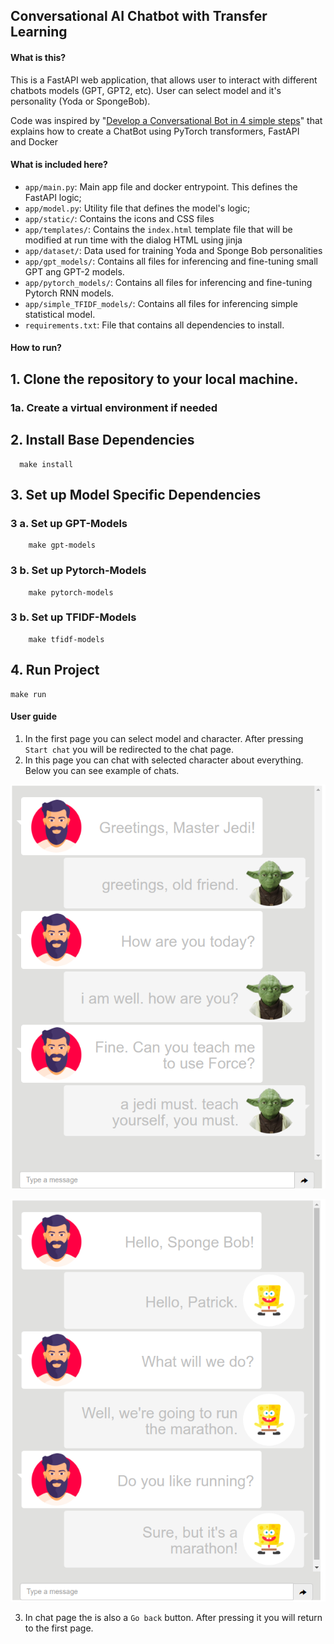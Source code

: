 ## Conversational AI Chatbot with Transfer Learning

#### **What is this?**
This is a FastAPI web application, that allows user to interact with different chatbots models (GPT, GPT2, etc). User can select model and it's personality (Yoda or SpongeBob).

Code was inspired by "[Develop a Conversational Bot in 4 simple steps](https://towardsdatascience.com/develop-a-conversational-ai-bot-in-4-simple-steps-1b57e98372e2)" that explains how to create a ChatBot using PyTorch transformers, FastAPI and Docker

#### **What is included here?**

* `app/main.py`: Main app file and docker entrypoint. This defines the FastAPI logic;
* `app/model.py`: Utility file that defines the model's logic;
* `app/static/`: Contains the icons and CSS files
* `app/templates/`: Contains the `index.html` template file that will be modified at run time with the dialog HTML using jinja
* `app/dataset/`: Data used for training Yoda and Sponge Bob personalities
* `app/gpt_models/`: Contains all files for inferencing and fine-tuning small GPT ang GPT-2 models.
* `app/pytorch_models/`: Contains all files for inferencing and fine-tuning Pytorch RNN models.
* `app/simple_TFIDF_models/`: Contains all files for inferencing simple statistical model.
* `requirements.txt`: File that contains all dependencies to install.

#### **How to run?**
## 1. Clone the repository to your local machine.
### 1a. Create a virtual environment  if needed

## 2. Install Base Dependencies
  ``` 
    make install
   ```
## 3. Set up Model Specific Dependencies
### 3 a. Set up GPT-Models
``` 
    make gpt-models
 ```

### 3 b. Set up Pytorch-Models
``` 
    make pytorch-models
 ```

### 3 b. Set up TFIDF-Models
``` 
    make tfidf-models
 ```

## 4. Run Project
```
make run
```

#### **User guide**
1. In the first page you can select model and character. After pressing ```Start chat``` you will be redirected to the chat page.
2. In this page you can chat with selected character about everything. Below you can see example of chats.

![Chat with Sponge Yoda](app/images/Yoda_screenshot.png "Chat with Yoda")

![Chat with Sponge Bob](app/images/Sponge_Bob_screenshot.png "Chat with Sponge Bob")

3. In chat page the is also a ```Go back``` button. After pressing it you will return to the first page.
